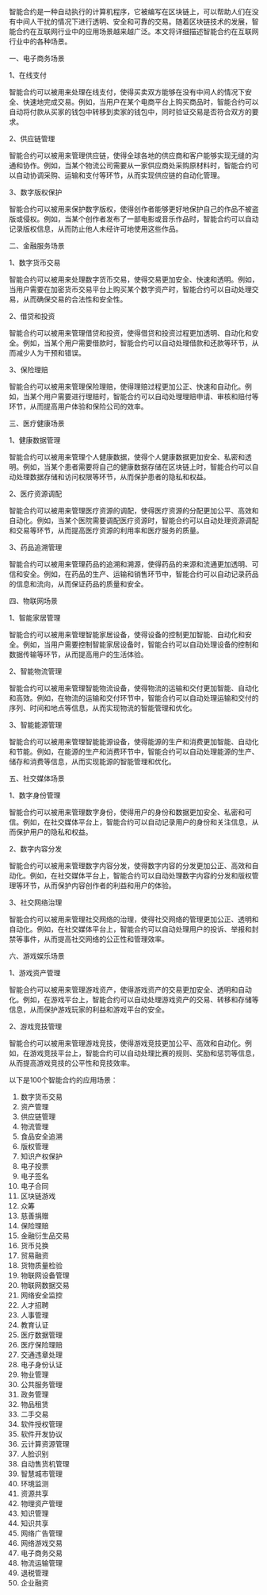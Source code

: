 智能合约是一种自动执行的计算机程序，它被编写在区块链上，可以帮助人们在没有中间人干扰的情况下进行透明、安全和可靠的交易。随着区块链技术的发展，智能合约在互联网行业中的应用场景越来越广泛。本文将详细描述智能合约在互联网行业中的各种场景。

一、电子商务场景

1、在线支付

智能合约可以被用来处理在线支付，使得买卖双方能够在没有中间人的情况下安全、快速地完成交易。例如，当用户在某个电商平台上购买商品时，智能合约可以自动将付款从买家的钱包中转移到卖家的钱包中，同时验证交易是否符合双方的要求。

2、供应链管理

智能合约可以被用来管理供应链，使得全球各地的供应商和客户能够实现无缝的沟通和协作。例如，当某个物流公司需要从一家供应商处采购原材料时，智能合约可以自动协调采购、运输和支付等环节，从而实现供应链的自动化管理。

3、数字版权保护

智能合约可以被用来保护数字版权，使得创作者能够更好地保护自己的作品不被盗版或侵权。例如，当某个创作者发布了一部电影或音乐作品时，智能合约可以自动记录版权信息，从而防止他人未经许可地使用这些作品。

二、金融服务场景

1、数字货币交易

智能合约可以被用来处理数字货币交易，使得交易更加安全、快速和透明。例如，当用户需要在加密货币交易平台上购买某个数字资产时，智能合约可以自动处理交易，从而确保交易的合法性和安全性。

2、借贷和投资

智能合约可以被用来管理借贷和投资，使得借贷和投资过程更加透明、自动化和安全。例如，当某个用户需要借款时，智能合约可以自动处理借款和还款等环节，从而减少人为干预和错误。

3、保险理赔

智能合约可以被用来管理保险理赔，使得理赔过程更加公正、快速和自动化。例如，当某个用户需要进行理赔时，智能合约可以自动处理理赔申请、审核和赔付等环节，从而提高用户体验和保险公司的效率。

三、医疗健康场景

1、健康数据管理

智能合约可以被用来管理个人健康数据，使得个人健康数据更加安全、私密和透明。例如，当某个患者需要将自己的健康数据存储在区块链上时，智能合约可以自动处理数据存储和访问权限等环节，从而保护患者的隐私和权益。

2、医疗资源调配

智能合约可以被用来管理医疗资源的调配，使得医疗资源的分配更加公平、高效和自动化。例如，当某个医院需要调配医疗资源时，智能合约可以自动处理资源调配和交易等环节，从而提高医疗资源的利用率和医疗服务的质量。

3、药品追溯管理

智能合约可以被用来管理药品的追溯和溯源，使得药品的来源和流通更加透明、可信和安全。例如，在药品的生产、运输和销售环节中，智能合约可以自动记录药品的信息和流向，从而保证药品的质量和安全。

四、物联网场景

1、智能家居管理

智能合约可以被用来管理智能家居设备，使得设备的控制更加智能、自动化和安全。例如，当用户需要控制智能家居设备时，智能合约可以自动处理设备的控制和数据传输等环节，从而提高用户的生活体验。

2、智能物流管理

智能合约可以被用来管理智能物流设备，使得物流的运输和交付更加智能、自动化和高效。例如，在物流的运输和交付环节中，智能合约可以自动处理运输和交付的序列、时间和地点等信息，从而实现物流的智能管理和优化。

3、智能能源管理

智能合约可以被用来管理智能能源设备，使得能源的生产和消费更加智能、自动化和节能。例如，在能源的生产和消费环节中，智能合约可以自动处理能源的生产、储存和消费等信息，从而实现能源的智能管理和优化。

五、社交媒体场景

1、数字身份管理

智能合约可以被用来管理数字身份，使得用户的身份和数据更加安全、私密和可信。例如，在社交媒体平台上，智能合约可以自动记录用户的身份和关注信息，从而保护用户的隐私和权益。

2、数字内容分发

智能合约可以被用来管理数字内容分发，使得数字内容的分发更加公正、高效和自动化。例如，在社交媒体平台上，智能合约可以自动处理数字内容的分发和版权管理等环节，从而保护内容创作者的利益和用户的体验。

3、社交网络治理

智能合约可以被用来管理社交网络的治理，使得社交网络的管理更加公正、透明和自动化。例如，在社交媒体平台上，智能合约可以自动处理用户的投诉、举报和封禁等事件，从而提高社交网络的公正性和管理效率。

六、游戏娱乐场景

1、游戏资产管理

智能合约可以被用来管理游戏资产，使得游戏资产的交易更加安全、透明和自动化。例如，在游戏平台上，智能合约可以自动处理游戏资产的交易、转移和存储等信息，从而保护游戏玩家的利益和游戏平台的安全。

2、游戏竞技管理

智能合约可以被用来管理游戏竞技，使得游戏竞技更加公平、高效和自动化。例如，在游戏竞技平台上，智能合约可以自动处理比赛的规则、奖励和惩罚等信息，从而提高游戏竞技的公平性和竞技效率。

以下是100个智能合约的应用场景：

1. 数字货币交易
2. 资产管理
3. 供应链管理
4. 物流管理
5. 食品安全追溯
6. 版权管理
7. 知识产权保护
8. 电子投票
9. 电子签名
10. 电子合同
11. 区块链游戏
12. 众筹
13. 慈善捐赠
14. 保险理赔
15. 金融衍生品交易
16. 货币兑换
17. 贸易融资
18. 货物质量检验
19. 物联网设备管理
20. 物联网数据交易
21. 网络安全监控
22. 人才招聘
23. 人事管理
24. 教育认证
25. 医疗数据管理
26. 医疗保险理赔
27. 交通违章处理
28. 电子身份认证
29. 物业管理
30. 公共服务管理
31. 政务管理
32. 物品租赁
33. 二手交易
34. 软件授权管理
35. 软件开发协议
36. 云计算资源管理
37. 人脸识别
38. 自动售货机管理
39. 智慧城市管理
40. 环境监测
41. 资源共享
42. 物理资产管理
43. 知识管理
44. 知识共享
45. 网络广告管理
46. 网络游戏交易
47. 电子商务交易
48. 物流运输管理
49. 退税管理
50. 企业融资